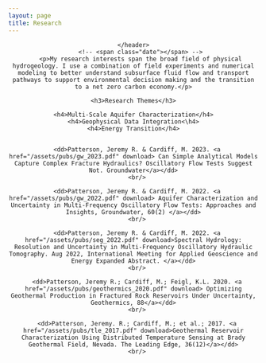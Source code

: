 ```yaml
---
layout: page
title: Research
---
```


<!-- Google tag (gtag.js) -->
<script async src="https://www.googletagmanager.com/gtag/js?id=G-QQLNFGW8CP"></script>
<script>
  window.dataLayer = window.dataLayer || [];
  function gtag(){dataLayer.push(arguments);}
  gtag('js', new Date());

  gtag('config', 'G-QQLNFGW8CP');
</script>

<!-- Post -->
<section class="post">
    <header class="major">

    </header>
        <!-- <span class="date"></span> -->
        <p>My research interests span the broad field of physical hydrogeology. I use a combination of field experiments and numerical modeling to better understand subsurface fluid flow and transport pathways to support environmental decision making and the transition to a net zero carbon economy.</p>

    <h3>Research Themes</h3>

    <h4>Multi-Scale Aquifer Characterization</h4>
    <h4>Geophysical Data Integration<\h4>
    <h4>Energy Transition</h4>


      <dd>Patterson, Jeremy R. & Cardiff, M. 2023. <a href="/assets/pubs/gw_2023.pdf" download> Can Simple Analytical Models Capture Complex Fracture Hydraulics? Oscillatory Flow Tests Suggest Not. Groundwater</a></dd>
      <br/>

      <dd>Patterson, Jeremy R. & Cardiff, M. 2022. <a href="/assets/pubs/gw_2022.pdf" download> Aquifer Characterization and Uncertainty in Multi-Frequency Oscillatory Flow Tests: Approaches and Insights, Groundwater, 60(2) </a></dd>
      <br/>

      <dd>Patterson, Jeremy R. & Cardiff, M. 2022. <a href="/assets/pubs/seg_2022.pdf" download>Spectral Hydrology: Resolution and Uncertainty in Multi-Frequency Oscillatory Hydraulic Tomography. Aug 2022, International Meeting for Applied Geoscience and Energy Expanded Abstract. </a></dd>
      <br/>

      <dd>Patterson, Jeremy R.; Cardiff, M.; Feigl, K.L. 2020. <a href="/assets/pubs/geothermics_2020.pdf" download> Optimizing Geothermal Production in Fractured Rock Reservoirs Under Uncertainty, Geothermics, 88</a></dd>
      <br/>

      <dd>Patterson, Jeremy. R.; Cardiff, M.; et al.; 2017. <a href="/assets/pubs/tle_2017.pdf" download>Geothermal Reservoir Characterization Using Distributed Temperature Sensing at Brady Geothermal Field, Nevada. The Leading Edge, 36(12)</a></dd>
      <br/>

      
</section>

